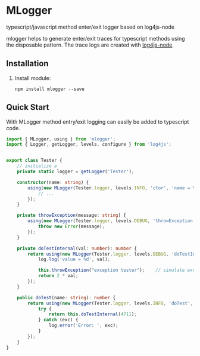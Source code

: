 # MLogger
typescript/javascript method enter/exit logger based on log4js-node


mlogger helps to generate enter/exit traces for typescript methods using the disposable pattern. 
The trace logs are created with [log4js-node](https://github.com/nomiddlename/log4js-node).

## Installation

1. Install module:

    `npm install mlogger --save`


## Quick Start

With MLogger method entry/exit logging can easily be added to typescript code.  

```typescript
import { MLogger, using } from 'mlogger';
import { Logger, getLogger, levels, configure } from 'log4js'; 


export class Tester {
    // initialize a 
    private static logger = getLogger('Tester');

    constructor(name: string) {
        using(new MLogger(Tester.logger, levels.INFO, 'ctor', 'name = %s', name), (log) => {
            // ...
        });
    }

    private throwException(message: string) {
        using(new MLogger(Tester.logger, levels.DEBUG, 'throwException', 'message = %s', message), (log) => {
            throw new Error(message);
        });
    }

    private doTestInternal(val: number): number {
        return using(new MLogger(Tester.logger, levels.DEBUG, 'doTestInternal', 'val = %d', val), (log) => {
            log.log('value = %d', val);

            this.throwException("exception tester");    // simulate exception
            return 2 * val;
        });
    }

    public doTest(name: string): number {
        return using(new MLogger(Tester.logger, levels.INFO, 'doTest', 'name = %s', name), (log) => {
            try {
                return this.doTestInternal(4711);
            } catch (exc) {
                log.error('Error: ', exc);
            }
        });
    }
}

````
            
